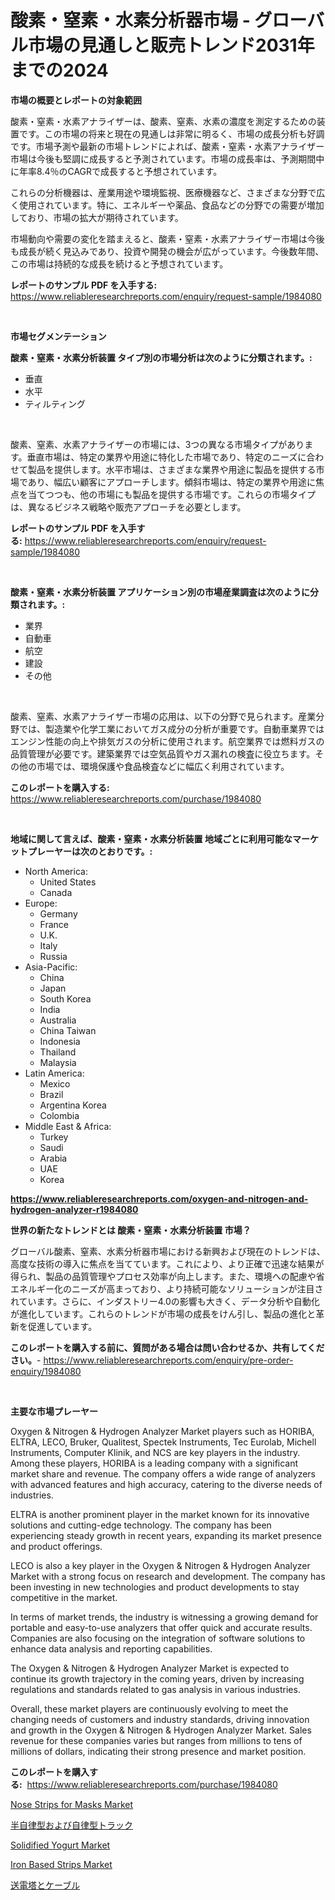 <p><h1>酸素・窒素・水素分析器市場 - グローバル市場の見通しと販売トレンド2031年までの2024</h1></p><p><strong>市場の概要とレポートの対象範囲</strong></p>
<p><p>酸素・窒素・水素アナライザーは、酸素、窒素、水素の濃度を測定するための装置です。この市場の将来と現在の見通しは非常に明るく、市場の成長分析も好調です。市場予測や最新の市場トレンドによれば、酸素・窒素・水素アナライザー市場は今後も堅調に成長すると予測されています。市場の成長率は、予測期間中に年率8.4％のCAGRで成長すると予想されています。</p><p>これらの分析機器は、産業用途や環境監視、医療機器など、さまざまな分野で広く使用されています。特に、エネルギーや薬品、食品などの分野での需要が増加しており、市場の拡大が期待されています。</p><p>市場動向や需要の変化を踏まえると、酸素・窒素・水素アナライザー市場は今後も成長が続く見込みであり、投資や開発の機会が広がっています。今後数年間、この市場は持続的な成長を続けると予想されています。</p></p>
<p><strong>レポートのサンプル PDF を入手する:</strong> <a href="https://www.reliableresearchreports.com/enquiry/request-sample/1984080">https://www.reliableresearchreports.com/enquiry/request-sample/1984080</a></p>
<p>&nbsp;</p>
<p><strong>市場セグメンテーション</strong></p>
<p><strong>酸素・窒素・水素分析装置 タイプ別の市場分析は次のように分類されます。:</strong></p>
<p><ul><li>垂直</li><li>水平</li><li>ティルティング</li></ul></p>
<p>&nbsp;</p>
<p><p>酸素、窒素、水素アナライザーの市場には、3つの異なる市場タイプがあります。垂直市場は、特定の業界や用途に特化した市場であり、特定のニーズに合わせて製品を提供します。水平市場は、さまざまな業界や用途に製品を提供する市場であり、幅広い顧客にアプローチします。傾斜市場は、特定の業界や用途に焦点を当てつつも、他の市場にも製品を提供する市場です。これらの市場タイプは、異なるビジネス戦略や販売アプローチを必要とします。</p></p>
<p><strong>レポートのサンプル PDF を入手する:</strong>&nbsp;<a href="https://www.reliableresearchreports.com/enquiry/request-sample/1984080">https://www.reliableresearchreports.com/enquiry/request-sample/1984080</a></p>
<p>&nbsp;</p>
<p><strong> 酸素・窒素・水素分析装置 アプリケーション別の市場産業調査は次のように分類されます。:</strong></p>
<p><ul><li>業界</li><li>自動車</li><li>航空</li><li>建設</li><li>その他</li></ul></p>
<p>&nbsp;</p>
<p><p>酸素、窒素、水素アナライザー市場の応用は、以下の分野で見られます。産業分野では、製造業や化学工業においてガス成分の分析が重要です。自動車業界ではエンジン性能の向上や排気ガスの分析に使用されます。航空業界では燃料ガスの品質管理が必要です。建築業界では空気品質やガス漏れの検査に役立ちます。その他の市場では、環境保護や食品検査などに幅広く利用されています。</p></p>
<p><strong>このレポートを購入する:</strong>&nbsp; <a href="https://www.reliableresearchreports.com/purchase/1984080">https://www.reliableresearchreports.com/purchase/1984080</a></p>
<p>&nbsp;</p>
<p><strong>地域に関して言えば、酸素・窒素・水素分析装置 地域ごとに利用可能なマーケットプレーヤーは次のとおりです。:</strong></p>
<p><ul>
    <li>
        North America:
        <ul>
            <li>United States</li>
            <li>Canada</li>
        </ul>
    </li>
    <li>
        Europe:
        <ul>
            <li>Germany</li>
            <li>France</li>
            <li>U.K.</li>
            <li>Italy</li>
            <li>Russia</li>
        </ul>
    </li>
    <li>
        Asia-Pacific:
        <ul>
            <li>China</li>
            <li>Japan</li>
            <li>South Korea</li>
            <li>India</li>
            <li>Australia</li>
            <li>China Taiwan</li>
            <li>Indonesia</li>
            <li>Thailand</li>
            <li>Malaysia</li>
        </ul>
    </li>
    <li>
        Latin America:
        <ul>
            <li>Mexico</li>
            <li>Brazil</li>
            <li>Argentina Korea</li>
            <li>Colombia</li>
        </ul>
    </li>
    <li>
        Middle East & Africa:
        <ul>
            <li>Turkey</li>
            <li>Saudi</li>
            <li>Arabia</li>
            <li>UAE</li>
            <li>Korea</li>
        </ul>
    </li>
    </ul></p>
<p><strong><a href="https://www.reliableresearchreports.com/oxygen-and-nitrogen-and-hydrogen-analyzer-r1984080">https://www.reliableresearchreports.com/oxygen-and-nitrogen-and-hydrogen-analyzer-r1984080</a></strong>&nbsp;</p>
<p><strong>世界の新たなトレンドとは 酸素・窒素・水素分析装置 市場？</strong></p>
<p><p>グローバル酸素、窒素、水素分析器市場における新興および現在のトレンドは、高度な技術の導入に焦点を当てています。これにより、より正確で迅速な結果が得られ、製品の品質管理やプロセス効率が向上します。また、環境への配慮や省エネルギー化のニーズが高まっており、より持続可能なソリューションが注目されています。さらに、インダストリー4.0の影響も大きく、データ分析や自動化が進化しています。これらのトレンドが市場の成長をけん引し、製品の進化と革新を促進しています。</p></p>
<p><strong>このレポートを購入する前に、質問がある場合は問い合わせるか、共有してください。</strong>- <a href="https://www.reliableresearchreports.com/enquiry/pre-order-enquiry/1984080">https://www.reliableresearchreports.com/enquiry/pre-order-enquiry/1984080</a></p>
<p>&nbsp;</p>
<p><strong>主要な市場プレーヤー</strong></p>
<p><p>Oxygen & Nitrogen & Hydrogen Analyzer Market players such as HORIBA, ELTRA, LECO, Bruker, Qualitest, Spectek Instruments, Tec Eurolab, Michell Instruments, Computer Klinik, and NCS are key players in the industry. Among these players, HORIBA is a leading company with a significant market share and revenue. The company offers a wide range of analyzers with advanced features and high accuracy, catering to the diverse needs of industries.</p><p>ELTRA is another prominent player in the market known for its innovative solutions and cutting-edge technology. The company has been experiencing steady growth in recent years, expanding its market presence and product offerings.</p><p>LECO is also a key player in the Oxygen & Nitrogen & Hydrogen Analyzer Market with a strong focus on research and development. The company has been investing in new technologies and product developments to stay competitive in the market.</p><p>In terms of market trends, the industry is witnessing a growing demand for portable and easy-to-use analyzers that offer quick and accurate results. Companies are also focusing on the integration of software solutions to enhance data analysis and reporting capabilities.</p><p>The Oxygen & Nitrogen & Hydrogen Analyzer Market is expected to continue its growth trajectory in the coming years, driven by increasing regulations and standards related to gas analysis in various industries.</p><p>Overall, these market players are continuously evolving to meet the changing needs of customers and industry standards, driving innovation and growth in the Oxygen & Nitrogen & Hydrogen Analyzer Market. Sales revenue for these companies varies but ranges from millions to tens of millions of dollars, indicating their strong presence and market position.</p></p>
<p><strong>このレポートを購入する:</strong>&nbsp;&nbsp;<a href="https://www.reliableresearchreports.com/purchase/1984080">https://www.reliableresearchreports.com/purchase/1984080</a></p>
<p><p><a href="https://github.com/wrwgzwbr35/Market-Research-Report-List-1/blob/main/nose-strips-for-masks-market.md">Nose Strips for Masks Market</a></p><p><a href="https://github.com/schmahlson/Market-Research-Report-List-2/blob/main/1703837117767.md">半自律型および自律型トラック</a></p><p><a href="https://issuu.com/reportprime-2/docs/solidified-yogurt-market-size-2030.pptx">Solidified Yogurt Market</a></p><p><a href="https://github.com/sifatuddin25/Market-Research-Report-List-1/blob/main/iron-based-strips-market.md">Iron Based Strips Market</a></p><p><a href="https://github.com/roulaayoub-saad/Market-Research-Report-List-1/blob/main/9279277117766.md">送電塔とケーブル</a></p></p>